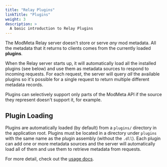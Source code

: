 ```yaml
---
title: "Relay Plugins"
linkTitle: "Plugins"
weight: 3
description: >
  A basic introduction to Relay Plugins
---
```


The ModMeta Relay server doesn't store or serve *any* mod metadata. All the metadata that it returns to clients comes from the currently loaded **plugins**.

When the Relay server starts up, it will automatically load all the installed plugins (see below) and use them as metadata sources to respond to incoming requests. For each request, the server will query *all* the available plugins so it's possible for a single request to return multiple different metadata records.

Plugins can selectively support only parts of the ModMeta API if the source they represent doesn't support it, for example.

## Plugin Loading

Plugins are automatically loaded (by default) from a `plugins/` directory in the application root. Plugins must be located in a directory under `plugins` with the same name as the plugin assembly (without the `.dll`). Each plugin can add one or more metadata sources and the server will automatically load all of them and use them to retrieve metadata from requests.

For more detail, check out the [usage docs](/docs/usage/plugins).